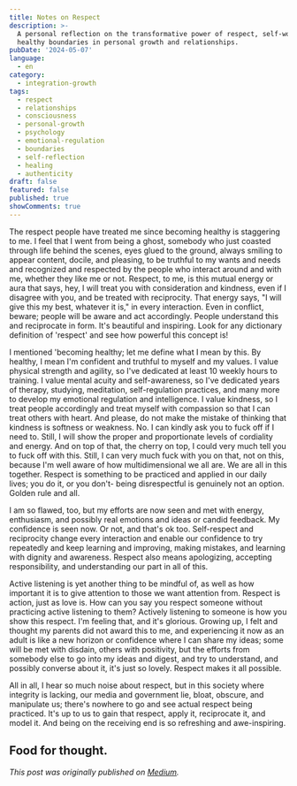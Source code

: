 ```yaml
---
title: Notes on Respect
description: >-
  A personal reflection on the transformative power of respect, self-worth, and
  healthy boundaries in personal growth and relationships.
pubDate: '2024-05-07'
language:
  - en
category:
  - integration-growth
tags:
  - respect
  - relationships
  - consciousness
  - personal-growth
  - psychology
  - emotional-regulation
  - boundaries
  - self-reflection
  - healing
  - authenticity
draft: false
featured: false
published: true
showComments: true
---
```


The respect people have treated me since becoming healthy is staggering to me. I feel that I went from being a ghost, somebody who just coasted through life behind the scenes, eyes glued to the ground, always smiling to appear content, docile, and pleasing, to be truthful to my wants and needs and recognized and respected by the people who interact around and with me, whether they like me or not. Respect, to me, is this mutual energy or aura that says, hey, I will treat you with consideration and kindness, even if I disagree with you, and be treated with reciprocity. That energy says, "I will give this my best, whatever it is," in every interaction. Even in conflict, beware; people will be aware and act accordingly. People understand this and reciprocate in form. It's beautiful and inspiring. Look for any dictionary definition of 'respect' and see how powerful this concept is!

I mentioned 'becoming healthy; let me define what I mean by this. By healthy, I mean I'm confident and truthful to myself and my values. I value physical strength and agility, so I've dedicated at least 10 weekly hours to training. I value mental acuity and self-awareness, so I've dedicated years of therapy, studying, meditation, self-regulation practices, and many more to develop my emotional regulation and intelligence. I value kindness, so I treat people accordingly and treat myself with compassion so that I can treat others with heart. And please, do not make the mistake of thinking that kindness is softness or weakness. No. I can kindly ask you to fuck off if I need to. Still, I will show the proper and proportionate levels of cordiality and energy. And on top of that, the cherry on top, I could very much tell you to fuck off with this. Still, I can very much fuck with you on that, not on this, because I'm well aware of how multidimensional we all are. We are all in this together. Respect is something to be practiced and applied in our daily lives; you do it, or you don't- being disrespectful is genuinely not an option. Golden rule and all.

I am so flawed, too, but my efforts are now seen and met with energy, enthusiasm, and possibly real emotions and ideas or candid feedback. My confidence is seen now. Or not, and that's ok too. Self-respect and reciprocity change every interaction and enable our confidence to try repeatedly and keep learning and improving, making mistakes, and learning with dignity and awareness. Respect also means apologizing, accepting responsibility, and understanding our part in all of this.

Active listening is yet another thing to be mindful of, as well as how important it is to give attention to those we want attention from. Respect is action, just as love is. How can you say you respect someone without practicing active listening to them? Actively listening to someone is how you show this respect. I'm feeling that, and it's glorious. Growing up, I felt and thought my parents did not award this to me, and experiencing it now as an adult is like a new horizon or confidence where I can share my ideas; some will be met with disdain, others with positivity, but the efforts from somebody else to go into my ideas and digest, and try to understand, and possibly converse about it, it's just so lovely. Respect makes it all possible.

All in all, I hear so much noise about respect, but in this society where integrity is lacking, our media and government lie, bloat, obscure, and manipulate us; there's nowhere to go and see actual respect being practiced. It's up to us to gain that respect, apply it, reciprocate it, and model it. And being on the receiving end is so refreshing and awe-inspiring.

Food for thought.
---

_This post was originally published on [Medium](https://medium.com/@wizards777/notes-on-respect-0ff922fedccf)._
